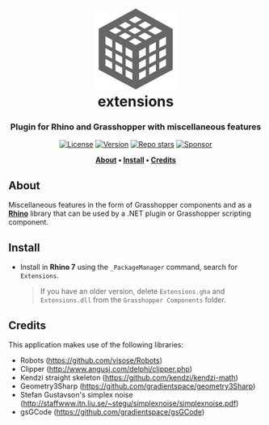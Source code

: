 <div align="center">
    
# ![Extensions](../build/icon.svg)<br/>extensions
### Plugin for Rhino and Grasshopper with miscellaneous features

[![License](https://img.shields.io/github/license/visose/extensions?style=flat-square)](../LICENSE)
[![Version](https://img.shields.io/github/v/release/visose/extensions?include_prereleases&style=flat-square)](../../../releases)
[![Repo stars](https://img.shields.io/github/stars/visose/extensions?style=flat-square)](../../../)
[![Sponsor](https://img.shields.io/badge/sponsor-gray?style=flat-square&logo=GitHub-Sponsors)](https://github.com/sponsors/visose)

**[About](#about) •
[Install](#install) •
[Credits](#credits)**

</div>

## About
Miscellaneous features in the form of Grasshopper components and as a **[Rhino](https://www.rhino3d.com/)** library that can be used by a .NET plugin or Grasshopper scripting component.

## Install
- Install in **Rhino 7** using the `_PackageManager` command, search for `Extensions`.
   > If you have an older version, delete `Extensions.gha` and `Extensions.dll` from the `Grasshopper Components` folder.

## Credits
This application makes use of the following libraries:
* Robots (https://github.com/visose/Robots)
* Clipper (http://www.angusj.com/delphi/clipper.php)
* Kendzi straight skeleton (https://github.com/kendzi/kendzi-math)
* Geometry3Sharp (https://github.com/gradientspace/geometry3Sharp)
* Stefan Gustavson's simplex noise (http://staffwww.itn.liu.se/~stegu/simplexnoise/simplexnoise.pdf)
* gsGCode (https://github.com/gradientspace/gsGCode)
